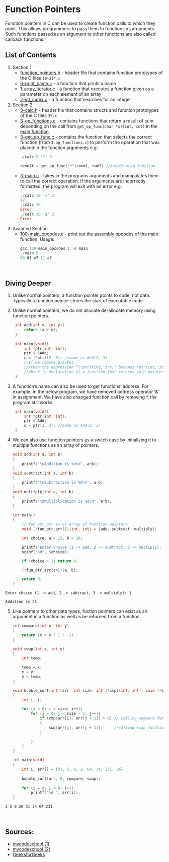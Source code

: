 # Function Pointers

Function pointers in C can be used to create function calls to which they point. This allows programmers to pass them to functions as arguments. Such functions passed as an argument to other functions are also called callback functions.

## List of Contents
1. Section 1
   * [function_pointers.h](function_pointers.h) - header file that contains function prototypes of the C files `[0-2]*.c`
   * [0-print_name.c](0-print_name.c) - a function that prints a name
   * [1-array_iterator.c](1-array_iterator.c) - a function that executes a function given as a parameter on each element of an array
   * [2-int_index.c](2-int_index.c) -  a function that searches for an integer
2. Section 2
   * [3-calc.h](3-calc.h) - header file that contains structs and function prototypes of the C files `3*.c`
   * [3-op_functions.c](3-op_functions.c) - contains functions that return a result of sum depending on the call from `get_op_func(char *s)(int, int)` in the [main function](3-main.c)
   * [3-get_op_func.c](3-get_op_func.c) - contains the function that selects the correct function (from `3-op_functions.c`) to perform the operation that was placed in the function arguments e.g:
     ```powershell
	 ./calc 5 '*' 3
	 ```
	 ```C
	 result = get_op_func("*")(num1, num2) //inside main function
	 ```
   * [3-main.c](3-main.c) - takes in the programs arguments and manipulates them to call the correct operation. If the arguments are incorrectly formatted, the program will exit with an error e.g:
     ```powershell
	 ./calc 10 '+' 2
	 12
	 ./calc 10
	 Error
	 ./calc 10 '$' 2
	 Error
     ```
3. Avanced Section
   * [100-main_opcodes.c](100-main_opcodes.c) - print out the assembly opcodes of the main function. Usage:
     ```powershell
	 gcc 100-main_opcodes.c -o main
	 ./main 5
	 09 0f e7 11 a7
	 ```

<br>

## Diving Deeper

1. Unlike normal pointers, a function pointer points to code, not data. Typically a function pointer stores the start of executable code.

2. Unlike normal pointers, we do not allocate de-allocate memory using function pointers. 

   ```C
	int Add(int x, int y){
		return (x + y);
	}
	
	int main(void){
		int *ptr(int, int);
		ptr = &Add;
		c = (*ptr)(2, 3); //same as Add(2, 3)
		//If we remove bracket, 
		///then the expression “(*ptr)(int, int)” becomes *ptr(int, int)” 
		//which is declaration of a function that returns void pointer
	}
	```

 
3. A function’s name can also be used to get functions’ address. For example, in the below program, we have removed address operator ‘&’ in assignment. We have also changed function call by removing *, the program still works.

   ```C
	int main(void){
		int *ptr(int, int);
		ptr = Add;
		c = ptr(2, 3); //same as Add(2, 3)
	}
	```

4. We can also use function pointers as a switch case by initializing it to multiple functions as an array of pointers.

	```C
	void add(int a, int b)
	{
		printf("\nAddition is %d\n", a+b);
	}
	void subtract(int a, int b)
	{
		printf("\nSubtraction is %d\n", a-b);
	}
	void multiply(int a, int b)
	{
		printf("\nMultiplication is %d\n", a*b);
	}
	
	int main()
	{
		// fun_ptr_arr is an array of function pointers
		void (*fun_ptr_arr[])(int, int) = {add, subtract, multiply};

		int choice, a = 15, b = 10;

		printf("Enter choice (1 -> add, 2 -> subtract, 3 -> multiply): ")
		scanf("%d", &choice);

		if (choice > 2) return 0;
	
		(*fun_ptr_arr[ch])(a, b);
	
		return 0;
	}
	```
```
Enter choice (1 -> add, 2 -> subtract, 3 -> multiply): 1

Addition is 25
```
5. Like pointers to other data types, fuction pointers can exist as an argument in a function as well as be returned from a function.

	```C
	int compare(int x, int y)
	{
		return (x > y ? 1 : -1)
	}

	void swap(int x, int y)
	{
		int temp;

		temp = x;
		x = y;
		y = temp;
	}

	void bubble_sort(int *arr, int size, int (*cmp)(int, int), void (*swp)(int, int))
	{
		int i, j;

		for (i = 0; i < size; i++){
			for (j = 0; j < size - 1; j++){
				if (cmp(arr[i], arr[j + 1]) > 0) // calling compare function
				{
					swp(arr[j], arr[j + 1]);     //calling swap function
				}

			}
		}
	}

	int main(void)
	{
		int i, arr[] = {31, 5, 8, 2, 64, 34, 231, 26}
		
		bubble_sort(arr, 8, compare, swap);
		
		for (i = 0; i < 8; i++)
			printf("%d ", arr[i]);
	}
	```
```
2 5 8 26 31 34 64 231
```

<br>

## Sources:

* [mycodeschool (1)](https://www.youtube.com/watch?v=ynYtgGUNelE)
* [mycodeschool (2)](https://www.youtube.com/watch?v=sxTFSDAZM8s&t=536s)
* [GeeksforGeeks](https://www.geeksforgeeks.org/function-pointer-in-c/)
